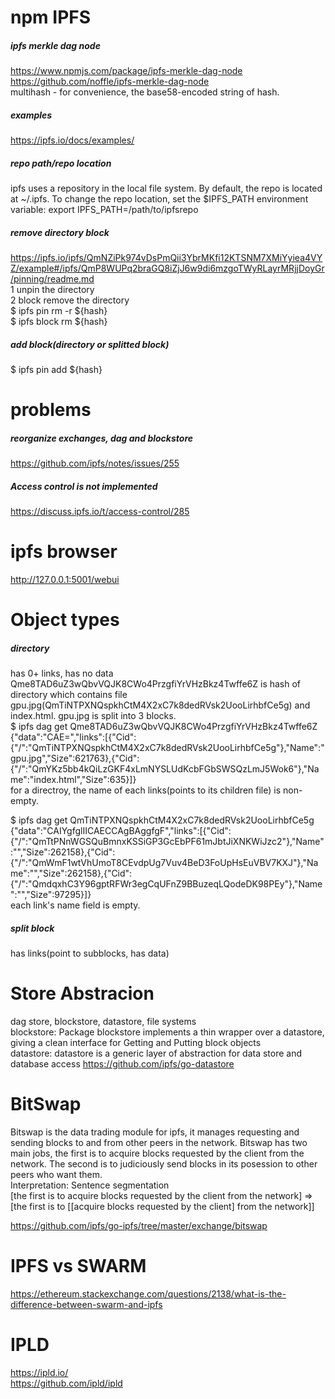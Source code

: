 # npm IPFS

##### ipfs merkle dag node
https://www.npmjs.com/package/ipfs-merkle-dag-node<br>
https://github.com/noffle/ipfs-merkle-dag-node<br>
multihash - for convenience, the base58-encoded string of hash.

##### examples
https://ipfs.io/docs/examples/<br>


##### repo path/repo location
ipfs uses a repository in the local file system. By default, the repo is located
at ~/.ipfs. To change the repo location, set the $IPFS_PATH environment variable:
    export IPFS_PATH=/path/to/ipfsrepo

##### remove directory block
https://ipfs.io/ipfs/QmNZiPk974vDsPmQii3YbrMKfi12KTSNM7XMiYyiea4VYZ/example#/ipfs/QmP8WUPq2braGQ8iZjJ6w9di6mzgoTWyRLayrMRjjDoyGr/pinning/readme.md<br>
1 unpin the directory<br>
2 block remove the directory<br>
$ ipfs pin rm -r ${hash}<br>
$ ipfs block rm ${hash}

##### add block(directory or splitted block)
$ ipfs pin add ${hash}

# problems
##### reorganize exchanges, dag and blockstore
https://github.com/ipfs/notes/issues/255
##### Access control is not implemented
https://discuss.ipfs.io/t/access-control/285

# ipfs browser
http://127.0.0.1:5001/webui

# Object types
##### directory
has 0+ links, has no data<br>
Qme8TAD6uZ3wQbvVQJK8CWo4PrzgfiYrVHzBkz4Twffe6Z is hash of directory which contains file gpu.jpg(QmTiNTPXNQspkhCtM4X2xC7k8dedRVsk2UooLirhbfCe5g) and index.html. gpu.jpg is split into 3 blocks.<br>
$ ipfs dag get Qme8TAD6uZ3wQbvVQJK8CWo4PrzgfiYrVHzBkz4Twffe6Z<br>
{"data":"CAE=","links":[{"Cid":{"/":"QmTiNTPXNQspkhCtM4X2xC7k8dedRVsk2UooLirhbfCe5g"},"Name":"gpu.jpg","Size":621763},{"Cid":{"/":"QmYKz5bb4kQiLzGKF4xLmNYSLUdKcbFGbSWSQzLmJ5Wok6"},"Name":"index.html","Size":635}]} <br>
for a directroy, the name of each links(points to its children file) is non-empty. <br>

$ ipfs dag get QmTiNTPXNQspkhCtM4X2xC7k8dedRVsk2UooLirhbfCe5g<br>
{"data":"CAIYgfglIICAECCAgBAggfgF","links":[{"Cid":{"/":"QmTtPNnWGSQuBmnxKSSiGP3GcEbPF61mJbtJiXNKWiJzc2"},"Name":"","Size":262158},{"Cid":{"/":"QmWmF1wtVhUmoT8CEvdpUg7Vuv4BeD3FoUpHsEuVBV7KXJ"},"Name":"","Size":262158},{"Cid":{"/":"QmdqxhC3Y96gptRFWr3egCqUFnZ9BBuzeqLQodeDK98PEy"},"Name":"","Size":97295}]} <br>
each link's name field is empty. 

##### split block
has links(point to subblocks, has data)

# Store Abstracion
dag store, blockstore, datastore, file systems<br>
blockstore: Package blockstore implements a thin wrapper over a datastore, giving a clean interface for Getting and Putting block objects <br>
datastore: datastore is a generic layer of abstraction for data store and database access
https://github.com/ipfs/go-datastore<br>

# BitSwap
Bitswap is the data trading module for ipfs, it manages requesting and sending blocks to and from other peers in the network. Bitswap has two main jobs, the first is to acquire blocks requested by the client from the network. The second is to judiciously send blocks in its posession to other peers who want them.<br>
Interpretation: Sentence segmentation<br> 
[the first is to acquire blocks requested by the client from the network]   =>    [the first is to [[acquire blocks requested by the client] from the network]]


https://github.com/ipfs/go-ipfs/tree/master/exchange/bitswap

# IPFS vs SWARM
https://ethereum.stackexchange.com/questions/2138/what-is-the-difference-between-swarm-and-ipfs

# IPLD
https://ipld.io/<br>
https://github.com/ipld/ipld

